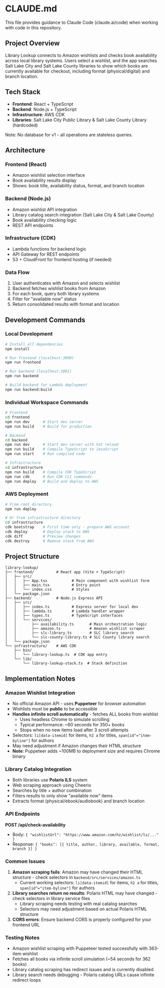 # CLAUDE.md

This file provides guidance to Claude Code (claude.ai/code) when working with code in this repository.

## Project Overview

Library Lookup connects to Amazon wishlists and checks book availability across local library systems. Users select a wishlist, and the app searches Salt Lake City and Salt Lake County libraries to show which books are currently available for checkout, including format (physical/digital) and branch location.

## Tech Stack

- **Frontend**: React + TypeScript
- **Backend**: Node.js + TypeScript
- **Infrastructure**: AWS CDK
- **Libraries**: Salt Lake City Public Library & Salt Lake County Library (hardcoded)

Note: No database for v1 - all operations are stateless queries.

## Architecture

### Frontend (React)
- Amazon wishlist selection interface
- Book availability results display
- Shows: book title, availability status, format, and branch location

### Backend (Node.js)
- Amazon wishlist API integration
- Library catalog search integration (Salt Lake City & Salt Lake County)
- Book availability checking logic
- REST API endpoints

### Infrastructure (CDK)
- Lambda functions for backend logic
- API Gateway for REST endpoints
- S3 + CloudFront for frontend hosting (if needed)

### Data Flow
1. User authenticates with Amazon and selects wishlist
2. Backend fetches wishlist books from Amazon
3. For each book, query both library systems
4. Filter for "available now" status
5. Return consolidated results with format and location

## Development Commands

### Local Development

```bash
# Install all dependencies
npm install

# Run frontend (localhost:3000)
npm run frontend

# Run backend (localhost:3001)
npm run backend

# Build backend for Lambda deployment
npm run backend:build
```

### Individual Workspace Commands

```bash
# Frontend
cd frontend
npm run dev      # Start dev server
npm run build    # Build for production

# Backend
cd backend
npm run dev      # Start dev server with hot reload
npm run build    # Compile TypeScript to JavaScript
npm run start    # Run compiled code

# Infrastructure
cd infrastructure
npm run build    # Compile CDK TypeScript
npm run cdk      # Run CDK CLI commands
npm run deploy   # Build and deploy to AWS
```

### AWS Deployment

```bash
# From root directory
npm run deploy

# Or from infrastructure directory
cd infrastructure
cdk bootstrap    # First time only - prepare AWS account
cdk deploy       # Deploy stack to AWS
cdk diff         # Preview changes
cdk destroy      # Remove stack from AWS
```

## Project Structure

```
library-lookup/
├── frontend/          # React app (Vite + TypeScript)
│   ├── src/
│   │   ├── App.tsx           # Main component with wishlist form
│   │   ├── main.tsx          # Entry point
│   │   └── index.css         # Styles
│   └── package.json
├── backend/           # Node.js Express API
│   ├── src/
│   │   ├── index.ts          # Express server for local dev
│   │   ├── lambda.ts         # Lambda handler wrapper
│   │   ├── types.ts          # TypeScript interfaces
│   │   └── services/
│   │       ├── availability.ts       # Main orchestration logic
│   │       ├── amazon.ts             # Amazon wishlist scraper
│   │       ├── slc-library.ts        # SLC library search
│   │       └── slc-county-library.ts # SLC County library search
│   └── package.json
└── infrastructure/    # AWS CDK
    ├── bin/
    │   └── library-lookup.ts  # CDK app entry
    └── lib/
        └── library-lookup-stack.ts  # Stack definition
```

## Implementation Notes

### Amazon Wishlist Integration
- No official Amazon API - uses **Puppeteer** for browser automation
- Wishlists must be **public** to be accessible
- **Handles infinite scroll automatically** - fetches ALL books from wishlist
  - Uses headless Chrome to simulate scrolling
  - Typical performance: ~60 seconds for 350+ books
  - Stops when no new items load after 3 scroll attempts
- Selectors: `li[data-itemid]` for items, `h2 a` for titles, `span[id^="item-byline"]` for authors
- May need adjustment if Amazon changes their HTML structure
- **Note**: Puppeteer adds ~100MB to deployment size and requires Chrome binary

### Library Catalog Integration
- Both libraries use **Polaris ILS** system
- Web scraping approach using Cheerio
- Searches by title + author combination
- Filters results to only show "available now" items
- Extracts format (physical/ebook/audiobook) and branch location

### API Endpoints

**POST /api/check-availability**
- Body: `{ "wishlistUrl": "https://www.amazon.com/hz/wishlist/ls/..." }`
- Response: `{ "books": [{ title, author, library, available, format, branch }] }`

### Common Issues

1. **Amazon scraping fails**: Amazon may have changed their HTML structure - check selectors in `backend/src/services/amazon.ts`
   - Current working selectors: `li[data-itemid]` for items, `h2 a` for titles, `span[id^="item-byline"]` for authors
2. **Library searches return no results**: Polaris HTML may have changed - check selectors in library service files
   - Library scraping needs testing with real catalog searches
   - Selectors may need adjustment based on actual Polaris HTML structure
3. **CORS errors**: Ensure backend CORS is properly configured for your frontend URL

### Testing Notes

- Amazon wishlist scraping with Puppeteer tested successfully with 363-item wishlist
- Fetches all books via infinite scroll simulation (~54 seconds for 362 books)
- Library catalog scraping has redirect issues and is currently disabled
- Library search needs debugging - Polaris catalog URLs cause infinite redirect loops

